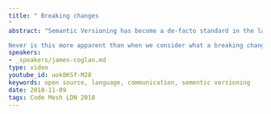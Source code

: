 ```yaml
---
title: " Breaking changes
"
abstract: "Semantic Versioning has become a de-facto standard in the last few years, with several language ecosystems now relying on it to manage software upgrades. However, it is frequently misunderstood as a technical tool for making cold hard guarantees about code, rather than as a human tool for signalling intent and setting expectations.

Never is this more apparent than when we consider what a breaking change means. It's highly contextual: it depends on which language you're using, what your public interface is, what guarantees you've explicitly or implicitly made to users, how much software sits downstream of you, and so on. In this talk James will explore several ways you can accidentally break other people's JavaScript apps, how to avoid them, and what to do when you can't."
speakers:
- _speakers/james-coglan.md
type: video
youtube_id: uok8KSf-M28
keywords: open source, language, communication, sementic versioning
date: 2018-11-09
tags: Code Mesh LDN 2018
---
```

